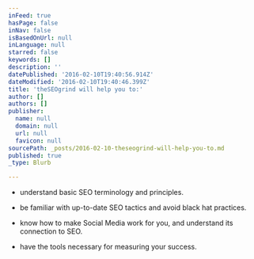 ```yaml
---
inFeed: true
hasPage: false
inNav: false
isBasedOnUrl: null
inLanguage: null
starred: false
keywords: []
description: ''
datePublished: '2016-02-10T19:40:56.914Z'
dateModified: '2016-02-10T19:40:46.399Z'
title: 'theSEOgrind will help you to:'
author: []
authors: []
publisher:
  name: null
  domain: null
  url: null
  favicon: null
sourcePath: _posts/2016-02-10-theseogrind-will-help-you-to.md
published: true
_type: Blurb

---
```

* understand basic SEO terminology and principles.

* be familiar with up-to-date SEO tactics and avoid black hat practices.

* know how to make Social Media work for you, and understand its connection to SEO.

* have the tools necessary for measuring your success.